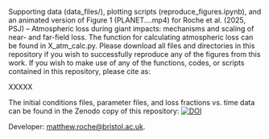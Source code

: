 Supporting data (data_files/), plotting scripts (reproduce_figures.ipynb), and an animated version of Figure 1 (PLANET....mp4) for Roche et al. (2025, PSJ) – Atmospheric loss during giant impacts: mechanisms and scaling of near- and far-field loss. The function for calculating atmospheric loss can be found in X_atm_calc.py. Please download all files and directories in this repository if you wish to successfully reproduce any of the figures from this work. If you wish to make use of any of the functions, codes, or scripts contained in this repository, please cite as:

XXXXX

The initial conditions files, parameter files, and loss fractions vs. time data can be found in the Zenodo copy of this repository: [![DOI](https://zenodo.org/badge/DOI/10.5281/zenodo.15124315.svg)](https://doi.org/10.5281/zenodo.15124315)

Developer: matthew.roche@bristol.ac.uk. 

